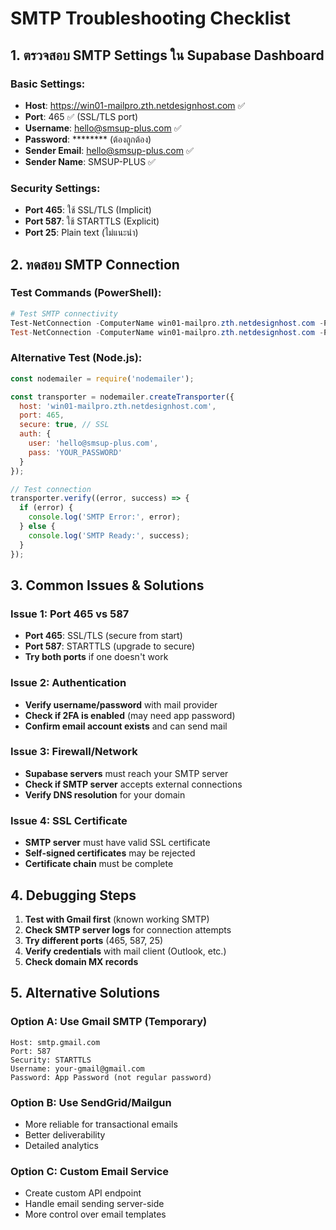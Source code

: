 # SMTP Troubleshooting Checklist

## 1. ตรวจสอบ SMTP Settings ใน Supabase Dashboard

### Basic Settings:
- **Host**: https://win01-mailpro.zth.netdesignhost.com ✅
- **Port**: 465 ✅ (SSL/TLS port)
- **Username**: hello@smsup-plus.com ✅
- **Password**: ******** (ต้องถูกต้อง)
- **Sender Email**: hello@smsup-plus.com ✅
- **Sender Name**: SMSUP-PLUS ✅

### Security Settings:
- **Port 465**: ใช้ SSL/TLS (Implicit)
- **Port 587**: ใช้ STARTTLS (Explicit)
- **Port 25**: Plain text (ไม่แนะนำ)

## 2. ทดสอบ SMTP Connection

### Test Commands (PowerShell):
```powershell
# Test SMTP connectivity
Test-NetConnection -ComputerName win01-mailpro.zth.netdesignhost.com -Port 465
Test-NetConnection -ComputerName win01-mailpro.zth.netdesignhost.com -Port 587
```

### Alternative Test (Node.js):
```javascript
const nodemailer = require('nodemailer');

const transporter = nodemailer.createTransporter({
  host: 'win01-mailpro.zth.netdesignhost.com',
  port: 465,
  secure: true, // SSL
  auth: {
    user: 'hello@smsup-plus.com',
    pass: 'YOUR_PASSWORD'
  }
});

// Test connection
transporter.verify((error, success) => {
  if (error) {
    console.log('SMTP Error:', error);
  } else {
    console.log('SMTP Ready:', success);
  }
});
```

## 3. Common Issues & Solutions

### Issue 1: Port 465 vs 587
- **Port 465**: SSL/TLS (secure from start)
- **Port 587**: STARTTLS (upgrade to secure)
- **Try both ports** if one doesn't work

### Issue 2: Authentication
- **Verify username/password** with mail provider
- **Check if 2FA is enabled** (may need app password)
- **Confirm email account exists** and can send mail

### Issue 3: Firewall/Network
- **Supabase servers** must reach your SMTP server
- **Check if SMTP server** accepts external connections
- **Verify DNS resolution** for your domain

### Issue 4: SSL Certificate
- **SMTP server** must have valid SSL certificate
- **Self-signed certificates** may be rejected
- **Certificate chain** must be complete

## 4. Debugging Steps

1. **Test with Gmail first** (known working SMTP)
2. **Check SMTP server logs** for connection attempts
3. **Try different ports** (465, 587, 25)
4. **Verify credentials** with mail client (Outlook, etc.)
5. **Check domain MX records**

## 5. Alternative Solutions

### Option A: Use Gmail SMTP (Temporary)
```
Host: smtp.gmail.com
Port: 587
Security: STARTTLS
Username: your-gmail@gmail.com
Password: App Password (not regular password)
```

### Option B: Use SendGrid/Mailgun
- More reliable for transactional emails
- Better deliverability
- Detailed analytics

### Option C: Custom Email Service
- Create custom API endpoint
- Handle email sending server-side
- More control over email templates